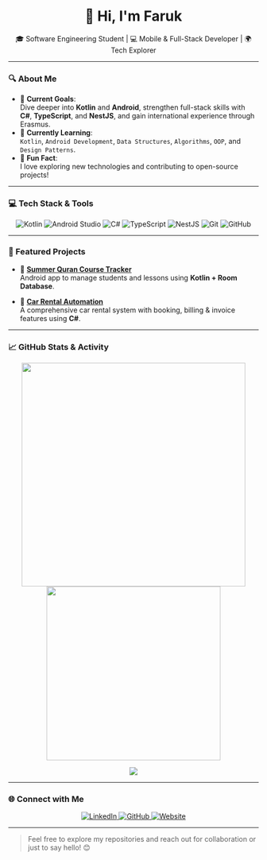 <h1 align="center">👋 Hi, I'm Faruk</h1>

<p align="center">
  🎓 Software Engineering Student | 💻 Mobile & Full-Stack Developer | 🌍 Tech Explorer
</p>

---

### 🔍 About Me

- 🎯 **Current Goals**:  
  Dive deeper into **Kotlin** and **Android**, strengthen full-stack skills with **C#**, **TypeScript**, and **NestJS**, and gain international experience through Erasmus.
- 🌱 **Currently Learning**:  
  `Kotlin`, `Android Development`, `Data Structures`, `Algorithms`, `OOP`, and `Design Patterns`.
- 🚀 **Fun Fact**:  
  I love exploring new technologies and contributing to open-source projects!

---

### 💻 Tech Stack & Tools

<p align="center">
  <img src="https://img.shields.io/badge/Kotlin-0095D5?style=flat&logo=kotlin&logoColor=white" alt="Kotlin"/>
  <img src="https://img.shields.io/badge/Android_Studio-3DDC84?style=flat&logo=android-studio&logoColor=white" alt="Android Studio"/>
  <img src="https://img.shields.io/badge/C%23-239120?style=flat&logo=c-sharp&logoColor=white" alt="C#"/>
  <img src="https://img.shields.io/badge/TypeScript-007ACC?style=flat&logo=typescript&logoColor=white" alt="TypeScript"/>
  <img src="https://img.shields.io/badge/NestJS-E0234E?style=flat&logo=nestjs&logoColor=white" alt="NestJS"/>
  <img src="https://img.shields.io/badge/Git-F05032?style=flat&logo=git&logoColor=white" alt="Git"/>
  <img src="https://img.shields.io/badge/GitHub-181717?style=flat&logo=github&logoColor=white" alt="GitHub"/>
</p>

---

### 🚀 Featured Projects

- 📱 [**Summer Quran Course Tracker**](https://github.com/Faruk-Aydn/kursApp)  
  Android app to manage students and lessons using **Kotlin + Room Database**.

- 🚗 [**Car Rental Automation**](https://github.com/Faruk-Aydn/AracKiralamaOtomaasyonu)  
  A comprehensive car rental system with booking, billing & invoice features using **C#**.

---

### 📈 GitHub Stats & Activity

<p align="center">
  <img src="https://github-readme-stats.vercel.app/api?username=Faruk-Aydn&show_icons=true&theme=radical&count_private=true&include_all_commits=true" width="450"/>
  <img src="https://github-readme-stats.vercel.app/api/top-langs/?username=Faruk-Aydn&layout=compact&theme=radical" width="350"/>
</p>

<p align="center">
  <img src="https://github-readme-activity-graph.vercel.app/graph?username=Faruk-Aydn&theme=radical"/>
</p>

---

### 🌐 Connect with Me

<p align="center">
  <a href="https://www.linkedin.com/in/faruk-aydın-64110b295/" target="_blank">
    <img src="https://img.shields.io/badge/LinkedIn-0077B5?style=flat&logo=linkedin&logoColor=white" alt="LinkedIn"/>
  </a>
  <a href="https://github.com/Faruk-Aydn" target="_blank">
    <img src="https://img.shields.io/badge/GitHub-181717?style=flat&logo=github&logoColor=white" alt="GitHub"/>
  </a>
  <a href="https://faruk-aydn.github.io" target="_blank">
    <img src="https://img.shields.io/badge/Website-1DA1F2?style=flat&logo=google-chrome&logoColor=white" alt="Website"/>
  </a>
</p>

---

> Feel free to explore my repositories and reach out for collaboration or just to say hello! 😊

